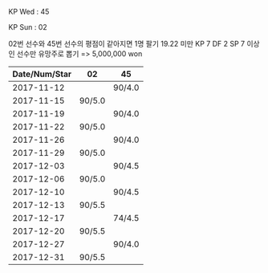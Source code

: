 KP Wed : 45

KP Sun : 02

02번 선수와 45번 선수의 평점이 같아지면 1명 팔기
19.22 미만 KP 7 DF 2 SP 7 이상인 선수만 유망주로 뽑기 => 5,000,000 won 

Date/Num/Star   |    02   |    45   
----------------|---------|---------
2017-11-12      |         |  90/4.0
2017-11-15      |  90/5.0 |        
2017-11-19      |         |  90/4.0
2017-11-22      |  90/5.0 |        
2017-11-26      |         |  90/4.0
2017-11-29      |  90/5.0 |        
2017-12-03      |         |  90/4.5
2017-12-06      |  90/5.0 |        
2017-12-10      |         |  90/4.5
2017-12-13      |  90/5.5 |        
2017-12-17      |         |  74/4.5
2017-12-20      |  90/5.5 |        
2017-12-27      |         |  90/4.0
2017-12-31      |  90/5.5 |        

